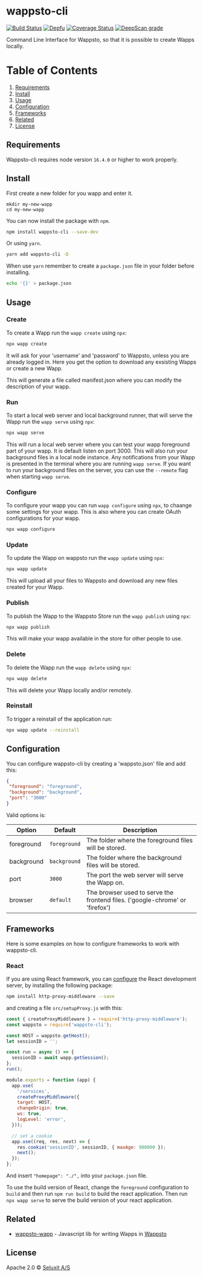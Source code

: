 # wappsto-cli
[![Build Status](https://travis-ci.com/Wappsto/wappsto-cli.svg?branch=master)](https://travis-ci.com/Wappsto/wappsto-cli)
[![Depfu](https://badges.depfu.com/badges/c25acea9b059ab7760cb61d1de54f29d/overview.svg)](https://depfu.com/github/Wappsto/wappsto-cli?project_id=7056)
[![Coverage Status](https://coveralls.io/repos/github/Wappsto/wappsto-cli/badge.svg?branch=master)](https://coveralls.io/github/Wappsto/wappsto-cli?branch=master)
[![DeepScan
grade](https://deepscan.io/api/teams/18594/projects/21918/branches/639553/badge/grade.svg)](https://deepscan.io/dashboard#view=project&tid=18594&pid=21918&bid=639553)

Command Line Interface for Wappsto, so that it is possible to create Wapps locally.

# Table of Contents
1. [Requirements](#Requirements)
2. [Install](#install)
3. [Usage](#usage)
4. [Configuration](#configuration)
5. [Frameworks](#frameworks)
6. [Related](#related)
7. [License](#license)

## Requirements

Wappsto-cli requires node version `16.4.0` or higher to work properly.

## Install

First create a new folder for you wapp and enter it.

```shell
mkdir my-new-wapp
cd my-new-wapp
```

You can now install the package with `npm`.

```sh
npm install wappsto-cli --save-dev
```

Or using `yarn`.

```sh
yarn add wappsto-cli -D
```

When use `yarn` remember to create a `package.json` file in your folder before installing.

```sh
echo '{}' > package.json
```

## Usage

### Create

To create a Wapp run the `wapp create` using `npx`:

```sh
npx wapp create
```

It will ask for your 'username' and 'password' to Wappsto, unless you are already logged in.
Here you get the option to download any exsisting Wapps or create a new Wapp.

This will generate a file called manifest.json where you can modify the description of your wapp.

### Run

To start a local web server and local background runner, that will serve the Wapp run the `wapp serve` using `npx`:

```sh
npx wapp serve
```

This will run a local web server where you can test your wapp foreground part of your wapp. It is default listen on port 3000.
This will also run your background files in a local node instance.
Any notifications from your Wapp is presented in the terminal where you are running `wapp serve`.
If you want to run your background files on the server, you can use the `--remote` flag when starting `wapp serve`.

### Configure

To configure your wapp you can run `wapp configure` using `npx`, to chaange some settings for your wapp.
This is also where you can create OAuth configurations for your wapp.

```sh
npx wapp configure
```

### Update

To update the Wapp on wappsto run the `wapp update` using `npx`:

```sh
npx wapp update
```

This will upload all your files to Wappsto and download any new files created for your Wapp.

### Publish

To publish the Wapp to the Wappsto Store run the `wapp publish` using `npx`:

```sh
npx wapp publish
```

This will make your wapp available in the store for other people to use.

### Delete

To delete the Wapp run the `wapp delete` using `npx`:

```sh
npx wapp delete
```

This will delete your Wapp locally and/or remotely.

### Reinstall

To trigger a reinstall of the application run:

```sh
npx wapp update --reinstall
```

## Configuration

You can configure wappsto-cli by creating a 'wappsto.json' file and add this:

```json
{
 "foreground": "foreground",
 "background": "background",
 "port": "3000"
}
```

Valid options is:

| Option     | Default      | Description                                                                  |
|------------|--------------|------------------------------------------------------------------------------|
| foreground | `foreground` | The folder where the foreground files will be stored.                        |
| background | `background` | The folder where the background files will be stored.                        |
| port       | `3000`       | The port the web server will serve the Wapp on.                              |
| browser    | `default`    | The browser used to serve the frontend files. ('google-chrome' or 'firefox') |

## Frameworks

Here is some examples on how to configure frameworks to work with wappsto-cli.

### React

If you are using React framework, you can [configure](https://facebook.github.io/create-react-app/docs/proxying-api-requests-in-development#configuring-the-proxy-manually) the React development server, by installing the following package:

```sh
npm install http-proxy-middleware --save
```

and creating a file `src/setupProxy.js` with this:

```js
const { createProxyMiddleware } = require('http-proxy-middleware');
const wappsto = require('wappsto-cli');

const HOST = wappsto.getHost();
let sessionID = '';

const run = async () => {
  sessionID = await wapp.getSession();
};
run();

module.exports = function (app) {
  app.use(
    '/services',
    createProxyMiddleware({
    target: HOST,
    changeOrigin: true,
    ws: true,
    logLevel: 'error',
  }));

  // set a cookie
  app.use((req, res, next) => {
    res.cookie('sessionID', sessionID, { maxAge: 900000 });
    next();
  });
};
```

And insert `"homepage": "./",` into your `package.json` file.

To use the build version of React, change the `foreground` configuration to `build` and then run `npm run build` to build the react application.
Then run `npx wapp serve` to serve the build version of your react application.

## Related

- [wappsto-wapp](https://github.com/wappsto/javascript-wappsto-wapp) - Javascript lib for writing Wapps in [Wappsto](https://wappsto.com)

## License

Apache 2.0 © [Seluxit A/S](https://www.seluxit.com)
